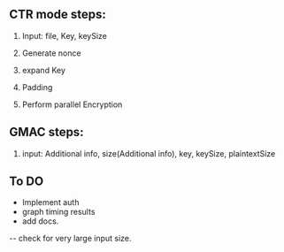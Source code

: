 

## CTR mode steps:

1) Input: file, Key, keySize

2) Generate nonce

3) expand Key

4) Padding

4) Perform parallel Encryption


## GMAC steps:

1) input: Additional info, size(Additional info), key, keySize, plaintextSize


## To DO

- Implement auth
- graph timing results
- add docs.


-- check for very large input size.

